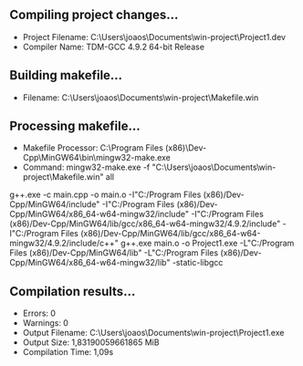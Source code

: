 Compiling project changes...
--------
- Project Filename: C:\Users\joaos\Documents\win-project\Project1.dev
- Compiler Name: TDM-GCC 4.9.2 64-bit Release

Building makefile...
--------
- Filename: C:\Users\joaos\Documents\win-project\Makefile.win

Processing makefile...
--------
- Makefile Processor: C:\Program Files (x86)\Dev-Cpp\MinGW64\bin\mingw32-make.exe
- Command: mingw32-make.exe -f "C:\Users\joaos\Documents\win-project\Makefile.win" all

g++.exe -c main.cpp -o main.o -I"C:/Program Files (x86)/Dev-Cpp/MinGW64/include" -I"C:/Program Files (x86)/Dev-Cpp/MinGW64/x86_64-w64-mingw32/include" -I"C:/Program Files (x86)/Dev-Cpp/MinGW64/lib/gcc/x86_64-w64-mingw32/4.9.2/include" -I"C:/Program Files (x86)/Dev-Cpp/MinGW64/lib/gcc/x86_64-w64-mingw32/4.9.2/include/c++" 
g++.exe main.o -o Project1.exe -L"C:/Program Files (x86)/Dev-Cpp/MinGW64/lib" -L"C:/Program Files (x86)/Dev-Cpp/MinGW64/x86_64-w64-mingw32/lib" -static-libgcc

Compilation results...
--------
- Errors: 0
- Warnings: 0
- Output Filename: C:\Users\joaos\Documents\win-project\Project1.exe
- Output Size: 1,83190059661865 MiB
- Compilation Time: 1,09s